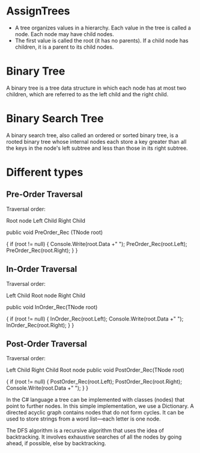 # AssignTrees
- A tree organizes values in a hierarchy. Each value in the tree is called a node. Each node may have child nodes.
- The first value is called the root (it has no parents). If a child node has children, it is a parent to its child nodes.

# Binary Tree
A binary tree is a tree data structure in which each node has at most two children, 
which are referred to as the left child and the right child.

# Binary Search Tree
A binary search tree, also called an ordered or sorted binary tree, is a rooted binary tree whose internal nodes each store a key greater than all the keys in the node's 
left subtree and less than those in its right subtree. 

# Different types

## Pre-Order Traversal
Traversal order:

Root node
Left Child
Right Child
 

public void PreOrder_Rec (TNode root)

{
    if (root != null)
    {
        Console.Write(root.Data +" ");
        PreOrder_Rec(root.Left);
        PreOrder_Rec(root.Right);
    }
}


## In-Order Traversal
Traversal order:

Left Child
Root node
Right Child
 

public void InOrder_Rec(TNode root)

{
    if (root != null)
     {
          InOrder_Rec(root.Left);
          Console.Write(root.Data +" ");
          InOrder_Rec(root.Right);
    }
}
 
## Post-Order Traversal
Traversal order:

Left Child
Right Child
Root node
public void PostOrder_Rec(TNode root)

{
    if (root != null)
   {
         PostOrder_Rec(root.Left);
         PostOrder_Rec(root.Right);
         Console.Write(root.Data +" ");
   }
}


In the C# language a tree can be implemented with classes (nodes) that point to further nodes. In this simple implementation, we use a Dictionary. 
A directed acyclic graph contains nodes that do not form cycles.
It can be used to store strings from a word list—each letter is one node.

The DFS algorithm is a recursive algorithm that uses the idea of backtracking. It involves exhaustive searches of all the nodes by going ahead, 
if possible, else by backtracking.

 
